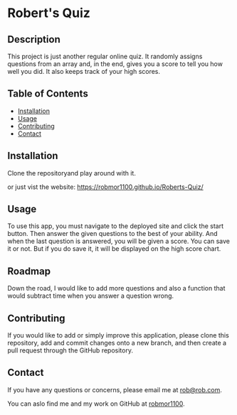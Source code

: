# Robert's Quiz


## Description

This project is just another regular online quiz. It randomly assigns questions from an array and, in the end, gives you a score to tell you how well you did. It also keeps track of your high scores.


## Table of Contents

  * [Installation](#installation)
  * [Usage](#usage)
  * [Contributing](#contributing)
  * [Contact](#contact)


## Installation

Clone the repositoryand play  around with it.

or just vist the website: https://robmor1100.github.io/Roberts-Quiz/



## Usage

To use this app, you must navigate to the deployed site and click the start button. Then answer the given questions to the best of your ability. And when the last question is answered, you will be given a score. You can save it or not. But if you do save it, it will be displayed on the high score chart.

## Roadmap

Down the road, I would like to add more questions and also a function that would subtract time when you answer a question wrong.


## Contributing

If you would like to add or simply improve this application, please clone this repository, add and commit changes onto a new branch, and then create a pull request through the GitHub repository.


## Contact 

If you have any questions or concerns, please email me at <a href="mailto: robmor1100">rob@rob.com</a>.

You can aslo find me and my work on GitHub at [robmor1100](https://github.com/robmor1100).


